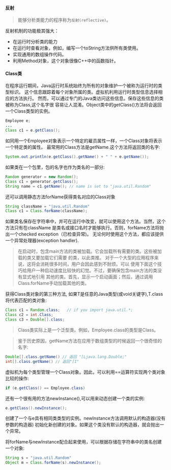 #### 反射
> 能够分析类能力的程序称为`反射(reflective)`。

反射机制的功能极其强大：
* 在运行时分析类的能力
* 在运行时查看对象，例如，编写一个toString方法供所有类使用。
* 实现通用的数组操作代码。
* 利用Method对象，这个对象很像C++中的函数指针。

#### Class类
在程序运行期间，Java运行时系统始终为所有的对象维护一个被称为运行时的类型标识。
这个信息跟踪着每个对象所属的类。虚拟机利用运行时类型信息选择相应的方法执行。
然而，可以通过专门的Java类访问这些信息。保存这些信息的类被称为Class,这个名字很
容易让人混淆。Object类中的getClass()方法将会返回一个Class类型的实例。
```java
Employee e;
...
Class c1 = e.getClass();
```
如同用一个Employee对象表示一个特定的雇员属性一样，一个Class对象将表示一个特定类的属性。
最常用的Class方法是getName.这个方法将返回类的名字:
```java
System.out.println(e.getClass().getName() + " " + e.getName());
```
如果类在一个包里，包的名字也作为类名的一部分:
```java
Random generator = new Random();
Class c1 = generator.getClass();
String name = c1.getName(); // name is set to "java.util.Random"
```

还可以调用静态方法forName获得类名对应的Class对象
```java
String className = "java.util.Random"
Class c1 = Class.forName(className);
```
如果类名保存在字符串中，并可在运行中改变，就可以使用这个方法。当然，这个方法只有在className
是类名或接口名时才能够执行。否则，forName方法将抛出一个checked exception（已检查异常)。
无论何时使用这个方法，都应该提供一个异常处理器(exception handler).

> 在启动时，包含main方法的类被加载。它会加载所有需要的类。这些被加载的类又要加载它们需要
的类，以此类推。
对于一个大型的应用程序来说，这将会消耗很多时间，用户会因此感到不耐烦。可以
使用下面这个技巧给用户一种启动速度比较快的幻觉。不过，要确保包含main方法的类没有显式地引用
其他的类。首先，显示一个启动画面；然后，通过调用Class.forName手动加载其他的类。

获得Class类对象的第三种方法, 如果T是任意的Java类型(或void关键字),T.class将代表匹配的类对象:
```java
Class c1 = Random.class;   // if you import java.util.*;
Class c2 = int.Class;
Class c3 = Double[].class;
```

> Class类实际上是一个泛型类。例如，Employee.class的类型是Class<Employee>。

> 鉴于历史原因，getName方法在应用于数组类型的时候返回一个很奇怪的名字:
```java
Double[].class.getName() // 返回 "[Ljava.lang.Double;"
int[].class.getName() // 返回"[I"
```

虚拟机为每个类型管理一个Class对象。因此，可以利用==运算符实现两个类对象比较的操作:
```java
if (e.getClass() == Employee.class)
```

还有一个很有用的方法newInstance(),可以用来动态创建一个类的实例:
```java
e.getClass().newInstance();
```
创建了一个与e具有相同类类型的实例。newInstance方法调用默认的构造器(没有参数的构造器)
初始化新创建的对象。如果这个类没有默认的构造器，就会抛出一个异常。

将forName与newInstance配合起来使用，可以根据存储在字符串中的类名创建一个对象:
```java
String s = "java.util.Random"
Object m = Class.forName(s).newInstance();
```
